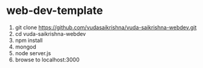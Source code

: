 # web-dev-template

1. git clone https://github.com/vudasaikrishna/vuda-saikrishna-webdev.git
1. cd vuda-saikrishna-webdev
1. npm install
1. mongod
1. node server.js
1. browse to localhost:3000
